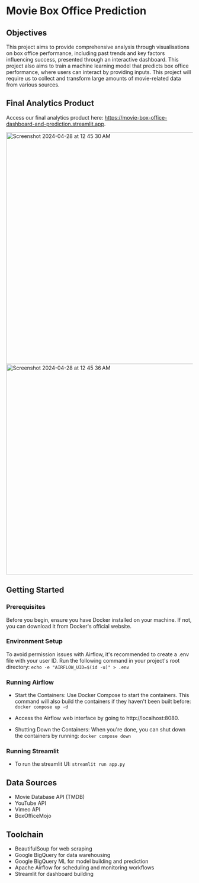 # Movie Box Office Prediction

## Objectives

This project aims to provide comprehensive analysis through visualisations on box office performance, including past trends and key factors influencing success, presented through an interactive dashboard. This project also aims to train a machine learning model that predicts box office performance, where users can interact by providing inputs. This project will require us to collect and transform large amounts of movie-related data from various sources.

## Final Analytics Product
Access our final analytics product here: https://movie-box-office-dashboard-and-prediction.streamlit.app.

<img width="626" alt="Screenshot 2024-04-28 at 12 45 30 AM" src="https://github.com/win-laeyee/movie_box_office_prediction/assets/97848295/b53cb0b4-1770-4768-9b50-80140898ab60">
<img width="569" alt="Screenshot 2024-04-28 at 12 45 36 AM" src="https://github.com/win-laeyee/movie_box_office_prediction/assets/97848295/67368e06-bda2-4124-a069-2ac745e59b3a">


## Getting Started

### Prerequisites
Before you begin, ensure you have Docker installed on your machine. If not, you can download it from Docker's official website.

### Environment Setup
To avoid permission issues with Airflow, it's recommended to create a .env file with your user ID. Run the following command in your project's root directory:
`echo -e "AIRFLOW_UID=$(id -u)" > .env`

### Running Airflow
- Start the Containers: Use Docker Compose to start the containers. This command will also build the containers if they haven't been built before:
`docker compose up -d`

- Access the Airflow web interface by going to http://localhost:8080. 
- Shutting Down the Containers: When you're done, you can shut down the containers by running:
`docker compose down`

### Running Streamlit
- To run the streamlit UI: `streamlit run app.py`

## Data Sources
- Movie Database API (TMDB)
- YouTube API
- Vimeo API
- BoxOfficeMojo
  
## Toolchain

- BeautifulSoup for web scraping
- Google BigQuery for data warehousing
- Google BigQuery ML for model building and prediction
- Apache Airflow for scheduling and monitoring workflows
- Streamlit for dashboard building
